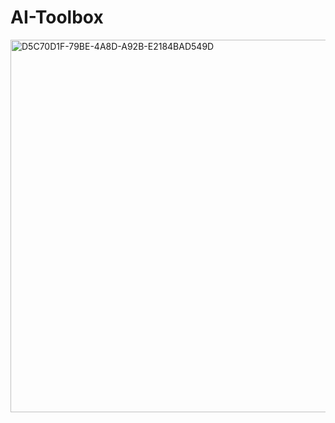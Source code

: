 # AI-Toolbox


<img width="596" alt="D5C70D1F-79BE-4A8D-A92B-E2184BAD549D" src="https://user-images.githubusercontent.com/67991315/233235239-2d6f5044-d42a-4383-af33-26330d3151d5.png">

